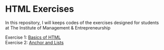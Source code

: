 # HTML Exercises
In this repository, I will keeps codes of the exercises designed for students at The Institute of Management &amp; Entrepreneurship

<div>Exercise 1: 
  <a href="https://abrartunio.github.io/time-exercises/exercise1.html" target="_blank"> Basics of HTML </a>
</div>

<div>Exercise 2: 
  <a href="https://abrartunio.github.io/time-exercises/exercise2.html" target="_blank"> Anchor and Lists </a>
</div>
